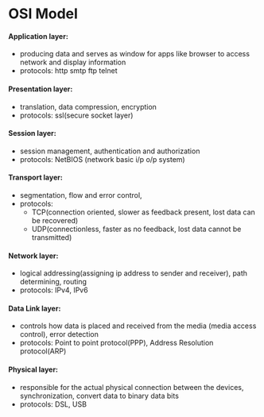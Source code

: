 # OSI Model

#### Application layer: 
 - producing data and serves as window for apps like browser to access network and display information
 - protocols: http smtp ftp telnet

#### Presentation layer: 
- translation, data compression, encryption
- protocols: ssl(secure socket layer)

#### Session layer: 
- session management, authentication and authorization
- protocols: NetBIOS (network basic i/p o/p system)

#### Transport layer: 
- segmentation, flow and error control, 
- protocols: 
    - TCP(connection oriented, slower as feedback present, lost data can be recovered)
    - UDP(connectionless, faster as no feedback, lost data cannot be transmitted)

#### Network layer: 
- logical addressing(assigning ip address to sender and receiver), path determining, routing
- protocols: IPv4, IPv6

#### Data Link layer: 
- controls how data is placed and received from the media (media access control), error detection
- protocols: Point to point protocol(PPP), Address Resolution protocol(ARP)

#### Physical layer: 
- responsible for the actual physical connection between the devices, synchronization, convert data to binary data bits
- protocols: DSL, USB
